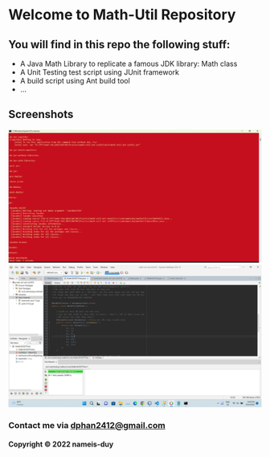 # Welcome to Math-Util Repository
## You will find in this repo the following stuff:
* A Java Math Library to replicate a famous JDK library: Math class
* A Unit Testing test script using JUnit framework
* A build script using Ant build tool
* ...


## Screenshots
![Build Progress](https://github.com/nameis-duy/math-util-ant-se1615/blob/main/screenshots/build-progress-with-ant.png)
![Source Code](https://github.com/nameis-duy/math-util-ant-se1615/blob/main/screenshots/source-code-with-junit.png)

### Contact me via dphan2412@gmail.com
#### Copyright &#169; 2022 nameis-duy